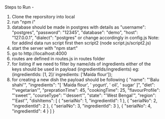 Steps to Run -

1) Clone the reporsitory into local
2) run "npm i" 
3) database should be made in postgres with details as
    "username": "postgres",
    "password": "12345",
    "database": "demo",
    "host": "127.0.0.1",
    "dialect": "postgres"
    or change accordingly in config.js 
 Note: for addind data run script first then script2 (node script.js/script2.js)
4) start the server with "npm start" 
5) go to http://localhost:4000
6) routes are defined in routes.js in routes folder
7) for listing if we need to filter by name/ids of ingredients either of the keys should be used in payload (ingredientIds/ingredients) eg: (ingredientIds: [1, 2]/ ingredients: ['Maida flour']);
8) for creating a new dish the payload should be following 
    {
  "name": "'Balu shahi'",
  "ingredients": "[ 'Maida flour', ' yogurt', ' oil', ' sugar' ]",
  "diet": "'vegetarian'",
  "preprationTime": 45,
  "cookingTime": 25,
  "flavourProfile": "'sweet'",
  "courseType": "'dessert'",
  "state": "'West Bengal'",
  "region": "'East'",
  "dishItems": [
    { "serialNo": 1, "ingredientId": 1 },
    { "serialNo": 2, "ingredientId": 2 },
    { "serialNo": 3, "ingredientId": 3 },
    { "serialNo": 4, "ingredientId": 4 }
  ]
}

